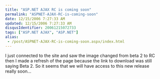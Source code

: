 ```yaml
---
title: "ASP.NET AJAX RC is coming soon"
permalink: "ASPNET-AJAX-RC-is-coming-soon"
date: 12/15/2006 7:27:33 AM
updated: 12/15/2006 7:27:33 AM
disqusIdentifier: 20061215072733
tags: ["ASP.NET AJAX", "ASP.NET"]
alias:
 - /post/ASPNET-AJAX-RC-is-coming-soon.aspx/index.html
---
```

I just connected to the site and saw the image changed from beta 2 to RC then I made a refresh of the page because the link to download was still saying Beta 2. So it seems that we will have access to this new release really soon...
